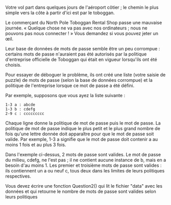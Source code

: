 Votre vol part dans quelques jours de l'aéroport côtier ; le chemin le plus simple vers la côte à partir d'ici est par le toboggan.

Le commerçant du North Pole Toboggan Rental Shop passe une mauvaise journée. « Quelque chose ne va pas avec nos ordinateurs ; nous ne pouvons pas nous connecter ! » Vous demandez si vous pouvez jeter un œil.

Leur base de données de mots de passe semble être un peu corrompue : certains mots de passe n'auraient pas été autorisés par la politique d'entreprise officielle de Toboggan qui était en vigueur lorsqu'ils ont été choisis.

Pour essayer de déboguer le problème, ils ont créé une liste (votre saisie de puzzle) de mots de passe (selon la base de données corrompue) et la politique de l'entreprise lorsque ce mot de passe a été défini.

Par exemple, supposons que vous ayez la liste suivante :

    1-3 a : abcde
    1-3 b : cdefg
    2-9 c : ccccccccc

Chaque ligne donne la politique de mot de passe puis le mot de passe. La politique de mot de passe indique le plus petit et le plus grand nombre de fois qu'une lettre donnée doit apparaître pour que le mot de passe soit valide. Par exemple, 1-3 a signifie que le mot de passe doit contenir a au moins 1 fois et au plus 3 fois.

Dans l'exemple ci-dessus, 2 mots de passe sont valides. Le mot de passe du milieu, cdefg, ne l'est pas ; il ne contient aucune instance de b, mais en a besoin d'au moins 1. Les premier et troisième mots de passe sont valides : ils contiennent un a ou neuf c, tous deux dans les limites de leurs politiques respectives.

Vous devez écrire une fonction Question2() qui lit le fichier "data" avec les données et qui retourne le nombre de mots de passe sont valides selon leurs politiques 